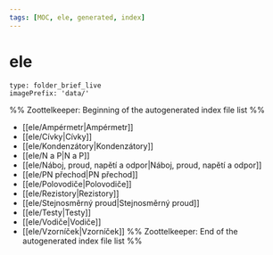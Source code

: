 ```yaml
---
tags: [MOC, ele, generated, index]
---
```

# ele
```ccard
type: folder_brief_live
imagePrefix: 'data/'
```
%% Zoottelkeeper: Beginning of the autogenerated index file list  %%
-  [[ele/Ampérmetr|Ampérmetr]]
-  [[ele/Cívky|Cívky]]
-  [[ele/Kondenzátory|Kondenzátory]]
-  [[ele/N a P|N a P]]
-  [[ele/Náboj, proud, napětí a odpor|Náboj, proud, napětí a odpor]]
-  [[ele/PN přechod|PN přechod]]
-  [[ele/Polovodiče|Polovodiče]]
-  [[ele/Rezistory|Rezistory]]
-  [[ele/Stejnosměrný proud|Stejnosměrný proud]]
-  [[ele/Testy|Testy]]
-  [[ele/Vodiče|Vodiče]]
-  [[ele/Vzorníček|Vzorníček]]
%% Zoottelkeeper: End of the autogenerated index file list  %%
